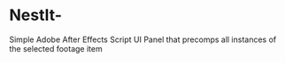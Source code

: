 # NestIt-
Simple Adobe After Effects Script UI Panel that precomps all instances of the selected footage item 
